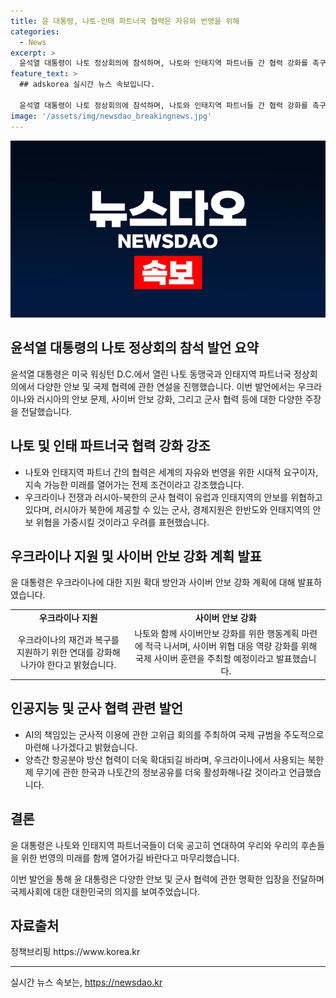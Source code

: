 ```yaml
---
title: 윤 대통령, 나토-인태 파트너국 협력은 자유와 번영을 위해
categories:
  - News
excerpt: >
  윤석열 대통령이 나토 정상회의에 참석하며, 나토와 인태지역 파트너들 간 협력 강화를 촉구하고, 러시아의 군사협력과 안보 위협에 대한 우려를 표명하며 우크라이나에 대한 지원 확대 방침을 밝히고, 사이버안보 강화와 인공지능 등 첨단기술 분야에서의 협력을 강조했다. 또한, 나토와의 항공분야 방산 협력 확대와 안보 협력의 중요성을 강조하며, 나토와 인태지역 파트너국들 간의 협력을 기대하는 발언을 했다.
feature_text: >
  ## adskorea 실시간 뉴스 속보입니다.

  윤석열 대통령이 나토 정상회의에 참석하며, 나토와 인태지역 파트너들 간 협력 강화를 촉구하고, 러시아의 군사협력과 안보 위협에 대한 우려를 표명하며 우크라이나에 대한 지원 확대 방침을 밝히고, 사이버안보 강화와 인공지능 등 첨단기술 분야에서의 협력을 강조했다. 또한, 나토와의 항공분야 방산 협력 확대와 안보 협력의 중요성을 강조하며, 나토와 인태지역 파트너국들 간의 협력을 기대하는 발언을 했다.
image: '/assets/img/newsdao_breakingnews.jpg'
---
```


<p><img src="/assets/img/newsdao_breakingnews.jpg" alt="adskorea 속보" /></p>

<h2 data-ke-size="size26">윤석열 대통령의 나토 정상회의 참석 발언 요약</h2>

<p data-ke-size="size16">윤석열 대통령은 미국 워싱턴 D.C.에서 열린 나토 동맹국과 인태지역 파트너국 정상회의에서 다양한 안보 및 국제 협력에 관한 연설을 진행했습니다. 이번 발언에서는 우크라이나와 러시아의 안보 문제, 사이버 안보 강화, 그리고 군사 협력 등에 대한 다양한 주장을 전달했습니다.</p>

<h2 data-ke-size="size26">나토 및 인태 파트너국 협력 강화 강조</h2>

<ul>
<li>나토와 인태지역 파트너 간의 협력은 세계의 자유와 번영을 위한 시대적 요구이자, 지속 가능한 미래를 열어가는 전제 조건이라고 강조했습니다.</li>
<li>우크라이나 전쟁과 러시아-북한의 군사 협력이 유럽과 인태지역의 안보를 위협하고 있다며, 러시아가 북한에 제공할 수 있는 군사, 경제지원은 한반도와 인태지역의 안보 위협을 가중시킬 것이라고 우려를 표현했습니다.</li>
</ul>

<h2 data-ke-size="size26">우크라이나 지원 및 사이버 안보 강화 계획 발표</h2>

<p data-ke-size="size16">윤 대통령은 우크라이나에 대한 지원 확대 방안과 사이버 안보 강화 계획에 대해 발표하였습니다.</p>

<table>
<tr>
<td style="text-align: center; height: 17px;"><b>우크라이나 지원</b></td>
<td style="text-align: center; height: 17px;"><b>사이버 안보 강화</b></td>
</tr>
<tr>
<td style="text-align: center; height: 17px;">우크라이나의 재건과 복구를 지원하기 위한 연대를 강화해 나가야 한다고 밝혔습니다.</td>
<td style="text-align: center; height: 17px;">나토와 함께 사이버안보 강화를 위한 행동계획 마련에 적극 나서며, 사이버 위협 대응 역량 강화를 위해 국제 사이버 훈련을 주최할 예정이라고 발표했습니다.</td>
</tr>
</table>

<h2 data-ke-size="size26">인공지능 및 군사 협력 관련 발언</h2>

<ul>
<li>AI의 책임있는 군사적 이용에 관한 고위급 회의를 주최하여 국제 규범을 주도적으로 마련해 나가겠다고 밝혔습니다.</li>
<li>양측간 항공분야 방산 협력이 더욱 확대되길 바라며, 우크라이나에서 사용되는 북한제 무기에 관한 한국과 나토간의 정보공유를 더욱 활성화해나갈 것이라고 언급했습니다.</li>
</ul>

<h2 data-ke-size="size26">결론</h2>

<p data-ke-size="size16">윤 대통령은 나토와 인태지역 파트너국들이 더욱 공고히 연대하여 우리와 우리의 후손들을 위한 번영의 미래를 함께 열어가길 바란다고 마무리했습니다.</p>

<p data-ke-size="size16">이번 발언을 통해 윤 대통령은 다양한 안보 및 군사 협력에 관한 명확한 입장을 전달하며 국제사회에 대한 대한민국의 의지를 보여주었습니다.</p>

<h2 data-ke-size="size26">자료출처</h2>

<p data-ke-size="size16">정책브리핑 https://www.korea.kr</p>

<hr>
실시간 뉴스 속보는, <a href="https://newsdao.kr" rel="dofollow">https://newsdao.kr</a>


